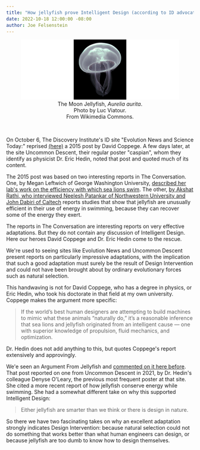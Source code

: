 ```yaml
---
title: "How jellyfish prove Intelligent Design (according to ID advocates)"
date: 2022-10-18 12:00:00 -08:00
author: Joe Felsenstein
---
```


<figure><img src="/uploads/2022/Aurelia_aurita.jpeg" alt="Moon Jellyfish"/>
<figcaption><div align="center">The Moon Jellyfish, <em>Aurelia aurita</em>.<br> Photo by Luc Viatour.<br> From Wikimedia Commons.</div></figcaption>
</figure>

<p>&nbsp;</p>

On October 6, The Discovery Institute's ID site "Evolution News and Science Today:" reprised
[(here)](https://evolutionnews.org/2022/10/secrets-that-give-sea-lions-and-jellyfish-their-edge-as-swimmers/)
a 2015 post by David Coppege.  A few days later, at the site Uncommon Descent, their regular
poster "caspian", whom they identify as physicist Dr. Eric Hedin, noted that post and quoted
much of its content.

The 2015 post was based on two interesting reports in The Conversation.  One, by Megan Leftwich of George Washington University, 
[described her lab's work on the efficiency with which sea lions swim](https://theconversation.com/scientists-at-work-cracking-sea-lions-high-thrust-low-wake-swimming-technique-45295).  The other, [by Akshat Rathi, who interviewed Neelesh Patankar of Northwestern University and John Dabiri of Caltech](https://theconversation.com/jellyfish-are-the-most-energy-efficient-swimmers-new-metric-confirms-26729) reports studies that show that jellyfish are unusually efficient in their use of energy in swimming, because they can recover some of the energy they exert.

The reports in The Conversation are interesting reports on very effective adaptations.  But they do not contain 
any discussion of Intelligent Design.  Here our heroes David Coppege and Dr. Eric Hedin come to the rescue.

<!--more-->

We're used to seeing sites like Evolution News and Uncommon Descent present reports on 
particularly impressive adaptations, with the implication that such a good adaptation
must surely be the result of Design Intervention and could not have been brought about by 
ordinary evolutionary forces such as natural selection.

This handwaving is not for David Coppege, who has a degree in physics, or Eric Hedin, who
took his doctorate in that field at my own university.  Coppege makes the argument 
more specific:

> If the world’s best human designers are attempting to build machines to mimic what these animals “naturally do,” it’s a reasonable inference that sea lions and jellyfish originated from an intelligent cause — one with superior knowledge of propulsion, fluid mechanics, and optimization.

Dr. Hedin does not add anything to this, but quotes Coppege's report extensively and approvingly.

We'e seen an Argument From Jellyfish and [commented on it here before](https://pandasthumb.org/archives/2021/02/Are-jellyfish-so-dumb.html).  That post reported on one from Uncommon Descent in 
2021, by Dr. Hedin's colleague Denyse O'Leary, the previous most frequent poster
at that site.  She cited a more recent report of how jellyfish conserve energy while 
swimming.  She had a somewhat different
take on why this supported Intelligent Design:

> Either jellyfish are smarter than we think or there is design in nature. 

So there we have two fascinating takes on why an excellent adaptation strongly indicates Design Intervention: because natural selection could not do something that works better than what human engineers can design, or because jellyfish are too dumb to know how to design themselves.
